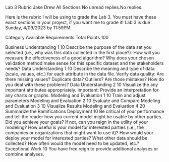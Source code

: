 Lab 3 Rubric
Jake Drew
All Sections
No unread replies.No replies.


Here is the rubric I will be using to grade the Lab 3.  You must have these exact sections in your project, if you want me to grade it!  Lab 3 is due Sunday, 4/09/2023 by 11:59PM.

 

Category 	Available 	Requirements 
Total Points 	100


Business Understanding 1	10	Describe the purpose of the data set you selected (i.e., why was this data collected in the first place?). How will you measure the effectiveness of a good algorithm? Why does your chosen validation method make sense for this specific dataset and the stakeholders needs?
Data Understanding 1	10	Describe the meaning and type of data (scale, values, etc.) for each attribute in the data file. Verify data quality: Are there missing values? Duplicate data? Outliers? Are those mistakes? How do you deal with these problems?
Data Understanding 2	10	Visualize the any important attributes appropriately. Important: Provide an interpretation for any charts or graphs.
Modeling and Evaluation 1	10	Train and adjust parameters
Modeling and Evaluation 2	10	Evaluate and Compare
Modeling and Evaluation 3	10	Visualize Results
Modeling and Evaluation 4	20	Summarize the Ramifications
Deployment 	10	Be critical of your performance and tell the reader how you current model might be usable by other parties. Did you achieve your goals? If not, can you reign in the utility of your modeling? How useful is your model for interested parties (i.e., the companies or organizations that might want to use it)? How would your deploy your model for interested parties? What other data should be collected? How often would the model need to be updated, etc.?
Exceptional Work	10	You have free reign to provide additional analyses or combine analyses.
